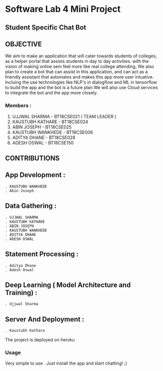 # Software Lab 4 Mini Project
## Student Specific Chat Bot


## OBJECTIVE


We aim to make an application that will cater towards students of colleges, as a helper portal that assists students in day to day activities. with the vision of making online sem feel more like real college attending, We also plan to create a bot that can assist in this application, and can act as a friendly assistant that automates and makes this app more user intuative. Incluing the use technologies like NLP's in dialogflow and ML in tensorflow to build the app and the bot is a future plan We will also use Cloud services to integrate the bot and the app more closely.


### Members : 

1. UJJWAL SHARMA - BT18CSE021 ( TEAM LEADER )
2. KAUSTUBH KATHARE - BT18CSE024
3. ABIN JOSEPH - BT18CSE025
4. KAUSTUBH WANKHEDE - BT18CSE006
5. ADITYA DHANE - BT18CSE028
6. ADESH OSWAL - BT18CSE150



## CONTRIBUTIONS

## App Development :
    . KAUSTUBH WANKHEDE
    . Abin Joseph
    
## Data Gathering : 
    . UJJWAL SHARMA
    . KAUSTUBH KATHARE
    . ABIN JOSEPH
    . KAUSTUBH WANKHEDE
    . ADITYA DHANE
    . ADESH OSWAL
 
## Statement Processing :
    . Aditya Dhane
    . Adesh Oswal
  
## Deep Learning ( Model Architecture and Training) :
    . Ujjwal Sharma

## Server And Deployment : 
    . Kaustubh Kathare
    
The project is deployed on heroku

### Usage
  Very simple to use . Just install the app and start chatting! ;)
